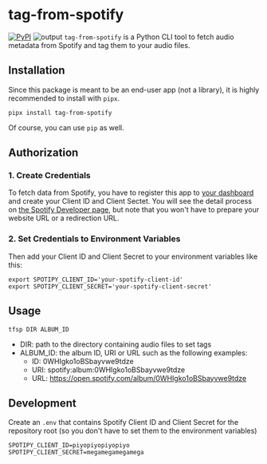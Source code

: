 # tag-from-spotify
[![PyPI](https://img.shields.io/pypi/v/tag-from-spotify)](https://pypi.org/project/tag-from-spotify/)
![output](https://user-images.githubusercontent.com/36166146/130316281-506d9210-1744-455a-9e47-82f98e1ef3ed.gif)
`tag-from-spotify` is a Python CLI tool to fetch audio metadata from Spotify and tag them to your audio files.

## Installation
Since this package is meant to be an end-user app (not a library), it is highly recommended to install with `pipx`.
```
pipx install tag-from-spotify
```
Of course, you can use `pip` as well.

## Authorization
### 1. Create Credentials
To fetch data from Spotify, you have to register this app to [your dashboard](https://developer.spotify.com/dashboard/applications) and create your Client ID and Client Sectet. You will see the detail process on [the Spotify Developer page](https://developer.spotify.com/documentation/general/guides/app-settings/), but note that you won't have to prepare your website URL or a redirection URL.
### 2. Set Credentials to Environment Variables
Then add your Client ID and Client Secret to your environment variables like this:
```
export SPOTIPY_CLIENT_ID='your-spotify-client-id'
export SPOTIPY_CLIENT_SECRET='your-spotify-client-secret'
```

## Usage
```
tfsp DIR ALBUM_ID
```
- DIR: path to the directory containing audio files to set tags
- ALBUM_ID: the album ID, URI or URL such as the following examples:
  - ID: 0WHIgko1oBSbayvwe9tdze
  - URI: spotify:album:0WHIgko1oBSbayvwe9tdze
  - URL: https://open.spotify.com/album/0WHIgko1oBSbayvwe9tdze

## Development
Create an `.env` that contains Spotify Client ID and Client Secret for the repository root (so you don't have to set them to the environment variables)

```.env
SPOTIPY_CLIENT_ID=piyopiyopiyopiyo
SPOTIPY_CLIENT_SECRET=megamegamegamega
```
